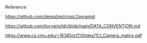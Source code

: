 Reference:

https://github.com/demul/extrinsic2pyramid

https://github.com/lioryariv/idr/blob/main/DATA_CONVENTION.md

https://www.cs.cmu.edu/~16385/s17/Slides/11.1_Camera_matrix.pdf